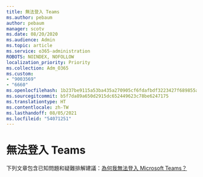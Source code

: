 ```yaml
---
title: 無法登入 Teams
ms.author: pebaum
author: pebaum
manager: scotv
ms.date: 08/20/2020
ms.audience: Admin
ms.topic: article
ms.service: o365-administration
ROBOTS: NOINDEX, NOFOLLOW
localization_priority: Priority
ms.collection: Adm_O365
ms.custom:
- "9003569"
- "6660"
ms.openlocfilehash: 1b237be9115a53ba435a270905cf6fdafbdf3223427f689855aa9029be5a4bbc
ms.sourcegitcommit: b5f7da89a650d2915dc652449623c78be6247175
ms.translationtype: HT
ms.contentlocale: zh-TW
ms.lasthandoff: 08/05/2021
ms.locfileid: "54071251"
---
```

# <a name="cant-sign-in-to-teams"></a>無法登入 Teams

下列文章包含已知問題和疑難排解建議：[為何我無法登入 Microsoft Teams？](https://support.microsoft.com/office/a02f683b-61a3-4008-9447-ee60c5593b0f)
